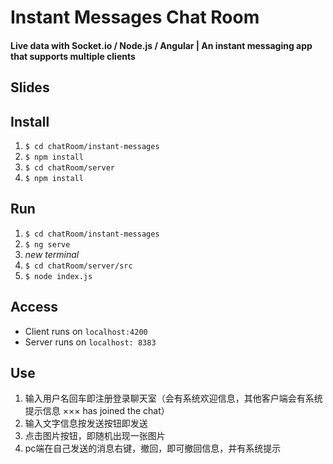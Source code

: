 # Instant Messages Chat Room
#### Live data with Socket.io / Node.js / Angular | An instant messaging app that supports multiple clients

## Slides

## Install
1. `$ cd chatRoom/instant-messages`
2. `$ npm install`
3. `$ cd chatRoom/server`
4. `$ npm install`

## Run
1. `$ cd chatRoom/instant-messages`
2. `$ ng serve`
3. *new terminal*
4. `$ cd chatRoom/server/src`
5. `$ node index.js`

## Access
   + Client runs on `localhost:4200`
   + Server runs on `localhost: 8383`


## Use
1.  输入用户名回车即注册登录聊天室（会有系统欢迎信息，其他客户端会有系统提示信息 ××× has joined the chat）
2.  输入文字信息按发送按钮即发送
3.  点击图片按钮，即随机出现一张图片
4.  pc端在自己发送的消息右键，撤回，即可撤回信息，并有系统提示
